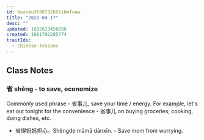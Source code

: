 ```yaml
---
id: 6wzveu3t90732h51ibmfuuw
title: "2023-04-17"
desc: ""
updated: 1692623458088
created: 1681702285774
traitIds:
  - chinese-lessons
---
```


## Class Notes

### 省 shěng - to save, economize

Commonly used phrase - 省事儿, save your time / energy. For example, let's eat out tonight for the convenience - 省事儿 on buying groceries, cooking, doing dishes, etc.

- 省得妈妈担心。Shěngde māmā dānxīn. - Save mom from worrying.
